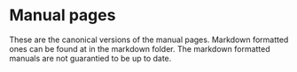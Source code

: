 # Manual pages

These are the canonical versions of the manual pages. Markdown formatted
ones can be found at in the markdown folder. The markdown formatted manuals
are not guarantied to be up to date.
